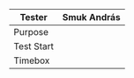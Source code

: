 | Tester      | Smuk András |
| ----------- | ----------- |
| Purpose      | |
| Test Start   |  |
| Timebox | |